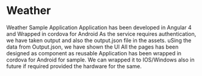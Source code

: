 # Weather
Weather Sample Application
Application has been developed in Angular 4 and Wrapped in cordova for Android
As the service requires authentication, we have taken output and also the output.json file in the assets. uSing the data from Output.json, we have shown the UI
All the pages has been designed as component as reusable 
Application has been wrapped in cordova for Android for sample. We can wrapped it to IOS/Windows also in future if required provided the hardware for the same.

